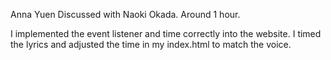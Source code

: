 Anna Yuen
Discussed with Naoki Okada.
Around 1 hour. 

I implemented the event listener and time correctly into the website. I timed the lyrics and adjusted the time in my index.html to match the voice. 

